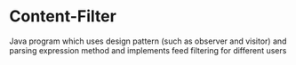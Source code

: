 # Content-Filter

 Java program which uses design pattern (such as observer and visitor) and parsing expression method and implements feed filtering for different users
